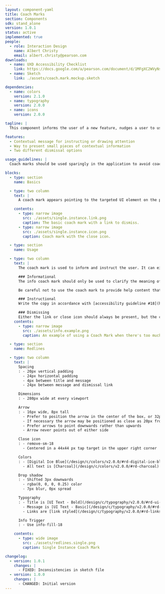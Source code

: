 ```yaml
---
layout: component-yaml
title: Coach Marks
section: Components
sdk: stand_alone
version: 1.0.1
status: active
implemented: true
people:
  - role: Interaction Design
    name: Albert Christy
    email: albert.christy@pearson.com
downloads:
  - name: UXD Accessibility Checklist
    link: https://docs.google.com/a/pearson.com/document/d/1MFgXC2WVyNs-R6HiGu5pEcdvSlANmMNhf2DHWl6M49w/edit?usp=sharing
  - name: Sketch
    link: ./assets/coach.mark.mockup.sketch

dependencies:
  - name: colors
    version: 2.1.0
  - name: typography
    version: 2.0.0
  - name: icons
    version: 2.0.0

tagline: |
  This component informs the user of a new feature, nudges a user to use a feature or guides the user through a multistep process.

features:
  - Contextual message for instructing or drawing attention
  - Way to present small pieces of contextual information
  - Two different dismissal options

usage_guidelines: |
  Coach marks should be used sparingly in the application to avoid coach mark chains. Information presented in a coach mark should be short and sweet, focusing on one key function.

blocks:
  - type: section
    name: Basics

  - type: two column
    text: |
      A coach mark appears pointing to the targeted UI element on the page. It displays a title, description and either a dismissal link or 'X' icon. Once the coach mark is dismissed, it will not show again.

    contents:
      - type: narrow image
        src: ./assets/single.instance.link.png
        caption: The basic coach mark with a link to dismiss.
      - type: narrow image
        src: ./assets/single.instance.icon.png
        caption: Coach mark with the close icon.

  - type: section
    name: Usage

  - type: two column
    text: |
      The coach mark is used to inform and instruct the user. It can either appear automatically, such as when a user visits a page for the first time or a new feature is added, or in response to user action, like activating an info icon.

      ### Informational
      The info coach mark should only be used to clarify the meaning of a section of the page. Prefer to use [information text](http://pearson-higher-ed.github.io/design/c/inputs/#information-error-text) if the target is a form input. One reason to break this guideline is if the amount of information would be unwieldy below the input, as in the example here.

      Be careful not to use the coach mark to provide help content that would be better served by the [Contextual Help](http://pearson-higher-ed.github.io/design/c/contextual-help/) component.

      ### Instructional
      Write the copy in accordance with [accessibility guideline #18](http://wps.pearsoned.com/accessibility/115/29601/7577872.cw/#PG18) by refering to the semantic names of the UI rather than visual appearance. For example, "Click **Start**" vs "Click the Blue Button".

      ### Dismissing
      Either the link or close icon should always be present, but the coach mark may also be dismissed when the user interacts with the targeted part of the UI. This is mostly useful for introducing new features or prompting users to take a specific action.
    contents:
      - type: narrow image
        src: ./assets/info.example.png
        caption: An example of using a Coach Mark when there's too much information to put under the input.

  - type: section
    name: Redlines

  - type: two column
    text: |
      Spacing
      : - 20px vertical padding
        - 24px horizontal padding
        - 4px between title and message
        - 24px between message and dismissal link

      Dimensions
      : - 280px wide at every viewport

      Arrow
      : - 16px wide, 8px tall
        - Prefer to position the arrow in the center of the box, or 32px from either side
        - If necessary the arrow may be positioned as close as 20px from either end
        - Prefer arrows to point downwards rather than upwards
        - Arrow never points out of either side

      Close icon
      : - remove-sm-18
        - Centered in a 44x44 px tap target in the upper right corner

      Colors
      : - [Digital Ice Blue](/design/c/colors/v2.0.0/#rd-digital-ice-blue) background color
        - All text is [Charcoal](/design/c/colors/v2.0.0/#rd-charcoal)

      Drop shadow
      : - Shifted 3px downwards
        - rgba(0, 0, 0, 0.25) color
        - 7px blur, 0px spread

      Typography
      : - Title is [UI Text - Bold](/design/c/typography/v2.0.0/#rd-ui-text-bold)
        - Message is [UI Text - Basic](/design/c/typography/v2.0.0/#rd-ui-text-basic)
        - Links are [link styled](/design/c/typography/v2.0.0/#rd-links) [UI Text - Basic](/design/c/typography/v2.0.0/#rd-ui-text-basic), but overridden to use [Charcoal](/design/c/colors/v2.0.0/#rd-charcoal) for both active and hover for contrast purposes

      Info Trigger
      : - Use info-fill-18

    contents:
      - type: wide image
        src: ./assets/redlines.single.png
        caption: Single Instance Coach Mark

changelog:
  - version: 1.0.1
    changes: |
      - FIXED: Inconsistencies in sketch file
  - version: 1.0.0
    changes: |
      - CHANGED: Initial version
---
```

